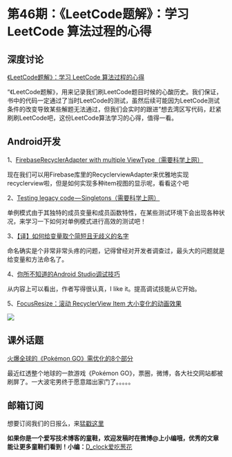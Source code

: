 # 第46期：《LeetCode题解》：学习 LeetCode 算法过程的心得

## 深度讨论

[《LeetCode题解》：学习 LeetCode 算法过程的心得](https://siddontang.gitbooks.io/leetcode-solution/content/)

“《LeetCode题解》，用来记录我们刷LeetCode题目时候的心酸历史。我们保证，书中的代码一定通过了当时LeetCode的测试，虽然后续可能因为LeetCode测试条件的改变导致某些解题无法通过，但我们会实时的跟进”想去湾区写代码，赶紧刷刷LeetCode吧，这份LeetCode算法学习的心得，值得一看。

## Android开发

1、[FirebaseRecyclerAdapter with multiple ViewType（需要科学上网）](https://medium.com/chanse-games-developers/firebaserecycleradapter-with-multiple-viewtype-31b622d9ef5a#.e28wo7ngo)

现在我们可以用Firebase库里的RecyclerviewAdapter来优雅地实现recyclerview啦，但是如何实现多种item视图的显示呢，看看这个吧

2、[Testing legacy code — Singletons（需要科学上网）](https://medium.com/@corneliu/testing-legacy-code-singletons-d5a4741a2e4c#.e10hq6awd)

单例模式由于其独特的成员变量和成员函数特性，在某些测试环境下会出现各种状况，来学习一下如何对单例模式进行高效的测试吧！

3、[【译】如何给变量取个简短且无歧义的名字](http://yemengying.com/2016/06/25/cleanCode4naming/)

命名确实是个非常非常头疼的问题，记得曾经对开发者调查过，最头大的问题就是给变量和方法命名了。

4、[你所不知道的Android Studio调试技巧](http://www.jianshu.com/p/011eb88f4e0d)

从内容上可以看出，作者写得很认真，I like it。提高调试技能从它开始。

5、[FocusResize：滚动 RecyclerView Item 大小变化的动画效果](https://github.com/borjabravo10/FocusResize)

![](https://github.com/borjabravo10/FocusResize/raw/master/resources/focusResize.gif)

## 课外话题

[火爆全球的《Pokémon GO》需优化的8个部分](http://geek.csdn.net/news/detail/87940)

最近红透整个地球的一款游戏《Pokémon GO》，票圈，微博，各大社交网站都被刷屏了。一大波宅男终于愿意踏出家门了。。。。。


## 邮箱订阅

想要订阅我们的日报么，来[猛戳这里](http://list.qq.com/cgi-bin/qf_invite?id=d469993d2c888e971c0fbb2309c4d84256968386b126b967)

**如果你是一个爱写技术博客的童鞋，欢迎发稿时在微博@上小编哦，优秀的文章能让更多童鞋们看到！小编：**[D_clock爱吃葱花](http://weibo.com/2480694892/profile?rightmod=1&wvr=6&mod=personinfo&is_all=1)
